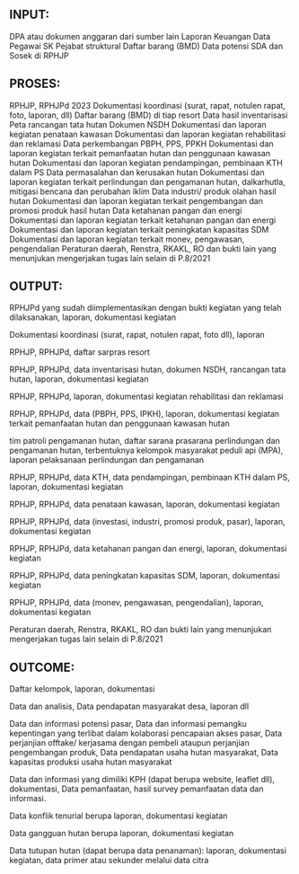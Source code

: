 ## INPUT:
DPA atau dokumen anggaran dari sumber lain
Laporan Keuangan
Data Pegawai
SK Pejabat struktural
Daftar barang (BMD)
Data potensi SDA dan Sosek di RPHJP

## PROSES:
RPHJP, RPHJPd 2023
Dokumentasi koordinasi (surat, rapat, notulen rapat, foto, laporan, dll)
Daftar barang (BMD) di tiap resort
Data hasil inventarisasi
Peta rancangan tata hutan
Dokumen NSDH
Dokumentasi dan laporan kegiatan penataan kawasan
Dokumentasi dan laporan kegiatan rehabilitasi dan reklamasi
Data perkembangan PBPH, PPS, PPKH
Dokumentasi dan laporan kegiatan terkait pemanfaatan hutan dan penggunaan kawasan hutan
Dokumentasi dan laporan kegiatan pendampingan, pembinaan KTH dalam PS
Data permasalahan dan kerusakan hutan
Dokumentasi dan laporan kegiatan terkait perlindungan dan pengamanan hutan, dalkarhutla, mitigasi bencana dan perubahan iklim
Data industri/ produk olahan hasil hutan
Dokumentasi dan laporan kegiatan terkait pengembangan dan promosi produk hasil hutan
Data ketahanan pangan dan energi
Dokumentasi dan laporan kegiatan terkait ketahanan pangan dan energi
Dokumentasi dan laporan kegiatan terkait peningkatan kapasitas SDM
Dokumentasi dan laporan kegiatan terkait monev, pengawasan, pengendalian
Peraturan daerah, Renstra, RKAKL, RO dan bukti lain yang menunjukan mengerjakan tugas lain selain di P.8/2021

## OUTPUT:

RPHJPd yang sudah diimplementasikan dengan bukti kegiatan yang telah dilaksanakan, laporan, dokumentasi kegiatan


Dokumentasi koordinasi (surat, rapat, notulen rapat, foto dll), laporan


RPHJP, RPHJPd, daftar sarpras resort



RPHJP, RPHJPd, data inventarisasi hutan, dokumen NSDH, rancangan tata hutan, laporan, dokumentasi kegiatan


RPHJP, RPHJPd, laporan, dokumentasi kegiatan rehabilitasi dan reklamasi


RPHJP, RPHJPd, data (PBPH, PPS, IPKH), laporan, dokumentasi kegiatan terkait pemanfaatan hutan dan penggunaan kawasan hutan


tim patroli pengamanan hutan, daftar sarana prasarana perlindungan dan pengamanan hutan, terbentuknya kelompok masyarakat peduli api (MPA), laporan pelaksanaan perlindungan dan pengamanan


RPHJP, RPHJPd, data KTH, data  pendampingan, pembinaan KTH dalam PS, laporan, dokumentasi kegiatan


RPHJP, RPHJPd, data penataan kawasan,  laporan, dokumentasi kegiatan


RPHJP, RPHJPd, data (investasi, industri, promosi produk, pasar), laporan, dokumentasi kegiatan


RPHJP, RPHJPd, data ketahanan pangan dan energi, laporan, dokumentasi kegiatan


RPHJP, RPHJPd, data peningkatan kapasitas SDM,  laporan, dokumentasi kegiatan


RPHJP, RPHJPd, data (monev, pengawasan, pengendalian),  laporan, dokumentasi kegiatan


Peraturan daerah, Renstra, RKAKL, RO dan bukti lain yang menunjukan mengerjakan tugas lain selain di P.8/2021




## OUTCOME:

Daftar kelompok, laporan, dokumentasi


Data dan analisis, Data pendapatan masyarakat desa, laporan dll


Data dan informasi potensi pasar, Data dan informasi pemangku kepentingan yang terlibat dalam kolaborasi pencapaian akses pasar, Data perjanjian offtake/ kerjasama dengan pembeli ataupun perjanjian pengembangan produk, Data pendapatan usaha hutan masyarakat,  Data kapasitas produksi usaha hutan masyarakat 


Data dan informasi yang dimiliki KPH (dapat berupa website, leaflet dll), dokumentasi, Data pemanfaatan, hasil survey pemanfaatan data dan informasi.


Data konflik tenurial berupa laporan, dokumentasi kegiatan


Data gangguan hutan berupa laporan, dokumentasi kegiatan


Data tutupan hutan (dapat berupa data penanaman): laporan, dokumentasi kegiatan, data primer  atau sekunder melalui data citra
